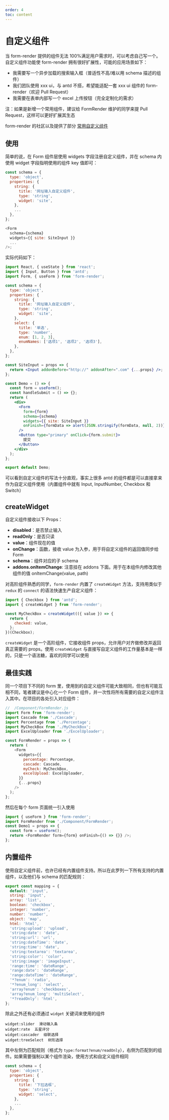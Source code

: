 ```yaml
---
order: 4
toc: content
---
```


# 自定义组件

当 form-render 提供的组件无法 100%满足用户需求时，可以考虑自己写一个。自定义组件功能使 form-render 拥有很好扩展性，可能的应用场景如下：

- 我需要写一个异步加载的搜索输入框（普适性不高/难以用 schema 描述的组件）
- 我们团队使用 xxx ui，与 antd 不搭，希望能适配一套 xxx ui 组件的 form-render（欢迎 Pull Request）
- 我需要在表单内部写一个 excel 上传按钮（完全定制化的需求）

注：如果是新增一个常用组件，建议给 FormRender 维护的同学来提 Pull Request，这样可以更好扩展其生态

form-render 的社区以及提供了部分 [常用自定义组件](/widgets)

## 使用

简单的说，在 Form 组件层使用 widgets 字段注册自定义组件，并在 schema 内使用 widget 字段指明使用的组件 key 值即可：

```js
const schema = {
  type: 'object',
  properties: {
    string: {
      title: '网址输入自定义组件',
      type: 'string',
      widget: 'site',
    },
    ...
  },
};

<Form
  schema={schema}
  widgets={{ site: SiteInput }}
  ...
/>;
```

实际代码如下：

```jsx
import React, { useState } from 'react';
import { Input, Button } from 'antd';
import Form, { useForm } from 'form-render';

const schema = {
  type: 'object',
  properties: {
    string: {
      title: '网址输入自定义组件',
      type: 'string',
      widget: 'site',
    },
    select: {
      title: '单选',
      type: 'number',
      enum: [1, 2, 3],
      enumNames: ['选项1', '选项2', '选项3'],
    },
  },
};

const SiteInput = props => {
  return <Input addonBefore="http://" addonAfter=".com" {...props} />;
};

const Demo = () => {
  const form = useForm();
  const handleSubmit = () => {};
  return (
    <div>
      <Form
        form={form}
        schema={schema}
        widgets={{ site: SiteInput }}
        onFinish={formData => alert(JSON.stringify(formData, null, 2))}
      />
      <Button type="primary" onClick={form.submit}>
        提交
      </Button>
    </div>
  );
};

export default Demo;
```

可以看到自定义组件的写法十分直观，事实上很多 antd 的组件都是可以直接拿来作为自定义组件使用（内置组件中就有 Input, InputNumber, Checkbox 和 Switch）

## createWidget

自定义组件接收以下 Props：

- **disabled**：是否禁止输入
- **readOnly**：是否只读
- **value**：组件现在的值
- **onChange**：函数，接收 value 为入参，用于将自定义组件的返回值同步给 Form
- **schema**：组件对应的子 schema
- **addons.onItemChange**: 注意挂在 addons 下面。用于在本组件内修改其他组件的值 onItemChange(value, path)

对高阶组件熟悉的同学，`form-render` 内置了 `createWidget` 方法，支持用类似于 `redux` 的 `connect` 的语法快速生产自定义组件：

```js
import { Checkbox } from 'antd';
import { createWidget } from 'form-render';

const MyCheckBox = createWidget(({ value }) => {
  return {
    checked: value,
  };
})(Checkbox);
```

`createWidget` 是一个高阶组件，它接收组件 props，允许用户对齐做修改并返回真正需要的 props。使用 `createWidget` 与直接写自定义组件的工作量基本是一样的，只是一个语法糖，喜欢的同学可以使用

## 最佳实践

同一个项目下不同的 form 里，使用到的自定义组件可能大致相同，但也有可能互相不同，笔者建议是中心化一个 Form 组件，并一次性将所有需要的自定义组件注入其中。在项目的各处引入对应组件：

```js
//  /Component/FormRender.js
import Form from 'form-render';
import Cascade from './Cascade';
import Percentage from './Percentage';
import MyCheckBox from './MyCheckBox';
import ExcelUploader from './ExcelUploader';

const FormRender = props => {
  return (
    <Form
      widgets={{
        percentage: Percentage,
        cascade: Cascade,
        myCheck: MyCheckBox,
        excelUpload: ExcelUploader,
      }}
      {...props}
    />
  );
};
```

然后在每个 form 页面统一引入使用

```js
import { useForm } from 'form-render';
import FormRender from './Component/FormRender';
const Demo1 = props => {
  const form = useForm();
  return <FormRender form={form} onFinish={() => {}} />;
};
```

## 内置组件

使用自定义组件前，也许已经有内置组件支持。所以在此罗列一下所有支持的内置组件，以及他们与 schema 的匹配规则：

```js
export const mapping = {
  default: 'input',
  string: 'input',
  array: 'list',
  boolean: 'checkbox',
  integer: 'number',
  number: 'number',
  object: 'map',
  html: 'html',
  'string:upload': 'upload',
  'string:date': 'date',
  'string:url': 'url',
  'string:dateTime': 'date',
  'string:time': 'date',
  'string:textarea': 'textarea',
  'string:color': 'color',
  'string:image': 'imageInput',
  'range:time': 'dateRange',
  'range:date': 'dateRange',
  'range:dateTime': 'dateRange',
  '*?enum': 'radio',
  '*?enum_long': 'select',
  'array?enum': 'checkboxes',
  'array?enum_long': 'multiSelect',
  '*?readOnly': 'html',
};
```

除此之外还有必须通过 `widget` 关键词来使用的组件

```
widget:slider  滑动输入条
widget:rate  五星评分
widget:cascader  级联选择
widget:treeSelect  树形选择
```

其中左侧为匹配规则（格式为 `type:format?enum/readOnly`），右侧为匹配到的组件。如果需要强制以某个组件渲染，使用方式和自定义组件相同

```js
const schema = {
  type: 'object',
  properties: {
    string: {
      title: '下拉选框',
      type: 'string',
      widget: 'select',
    },
    ...
  },
};
```
